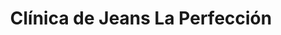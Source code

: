 ---
title: "Clínica de Jeans La Perfección"
url: /ciudad-satelite/clinica-de-jeans-la-perfeccion/
shop: Schneiderei
---